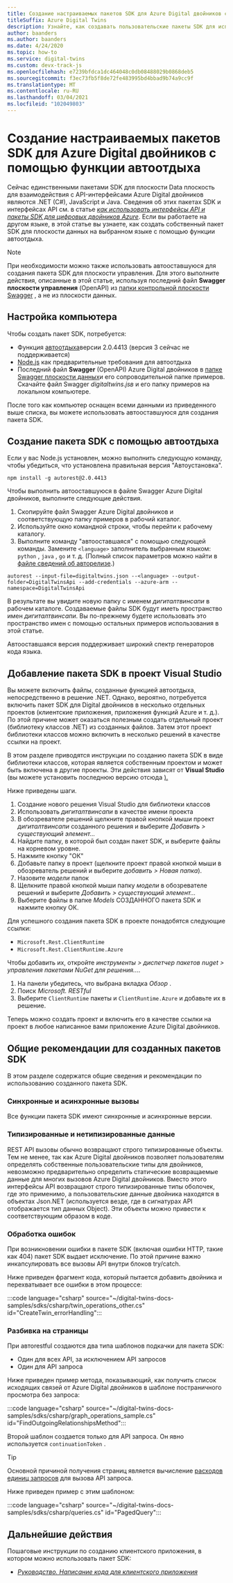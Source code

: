 ```yaml
---
title: Создание настраиваемых пакетов SDK для Azure Digital двойников с помощью автоотдыха
titleSuffix: Azure Digital Twins
description: Узнайте, как создавать пользовательские пакеты SDK для использования Azure Digital двойников с языками, отличными от C#.
author: baanders
ms.author: baanders
ms.date: 4/24/2020
ms.topic: how-to
ms.service: digital-twins
ms.custom: devx-track-js
ms.openlocfilehash: e7239bfdca1dc464048c0db08488029b0868deb5
ms.sourcegitcommit: f3ec73fb5f8de72fe483995bd4bbad9b74a9cc9f
ms.translationtype: MT
ms.contentlocale: ru-RU
ms.lasthandoff: 03/04/2021
ms.locfileid: "102049803"
---
```

# <a name="create-custom-sdks-for-azure-digital-twins-using-autorest"></a>Создание настраиваемых пакетов SDK для Azure Digital двойников с помощью функции автоотдыха

Сейчас единственными пакетами SDK для плоскости Data плоскость для взаимодействия с API-интерфейсами Azure Digital двойников являются .NET (C#), JavaScript и Java. Сведения об этих пакетах SDK и интерфейсах API см. в статье [*как использовать интерфейсы API и пакеты SDK для цифровых двойников Azure*](how-to-use-apis-sdks.md). Если вы работаете на другом языке, в этой статье вы узнаете, как создать собственный пакет SDK для плоскости данных на выбранном языке с помощью функции автоотдыха.

>[!NOTE]
> При необходимости можно также использовать автооставшуюся для создания пакета SDK для плоскости управления. Для этого выполните действия, описанные в этой статье, используя последний файл **Swagger плоскости управления** (OpenAPI) из [папки контрольной плоскости Swagger](https://github.com/Azure/azure-rest-api-specs/tree/master/specification/digitaltwins/resource-manager/Microsoft.DigitalTwins/) , а не из плоскости данных.

## <a name="set-up-your-machine"></a>Настройка компьютера

Чтобы создать пакет SDK, потребуется:
* Функция [автоотдыха](https://github.com/Azure/autorest)версии 2.0.4413 (версия 3 сейчас не поддерживается)
* [Node.js](https://nodejs.org) как предварительные требования для автоотдыха
* Последний файл **Swagger** (OpenAPI) Azure Digital двойников в [папке Swagger плоскости данных](https://github.com/Azure/azure-rest-api-specs/tree/master/specification/digitaltwins/data-plane/Microsoft.DigitalTwins)и его сопроводительной папке примеров.  Скачайте файл Swagger *digitaltwins.jsв* и его папку примеров на локальном компьютере.

После того как компьютер оснащен всеми данными из приведенного выше списка, вы можете использовать автооставшуюся для создания пакета SDK.

## <a name="create-the-sdk-with-autorest"></a>Создание пакета SDK с помощью автоотдыха 

Если у вас Node.js установлен, можно выполнить следующую команду, чтобы убедиться, что установлена правильная версия "Автоустановка".
```cmd/sh
npm install -g autorest@2.0.4413
```

Чтобы выполнить автооставшуюся в файле Swagger Azure Digital двойников, выполните следующие действия.
1. Скопируйте файл Swagger Azure Digital двойников и соответствующую папку примеров в рабочий каталог.
2. Используйте окно командной строки, чтобы перейти к рабочему каталогу.
3. Выполните команду "автооставшаяся" с помощью следующей команды. Замените `<language>` заполнитель выбранным языком: `python` , `java` , `go` и т. д. (Полный список параметров можно найти в [файле сведений об авторелизе](https://github.com/Azure/autorest).)

```cmd/sh
autorest --input-file=digitaltwins.json --<language> --output-folder=DigitalTwinsApi --add-credentials --azure-arm --namespace=DigitalTwinsApi
```

В результате вы увидите новую папку с именем *дигиталтвинсапи* в рабочем каталоге. Создаваемые файлы SDK будут иметь пространство имен *дигиталтвинсапи*. Вы по-прежнему будете использовать это пространство имен с помощью остальных примеров использования в этой статье.

Автооставшаяся версия поддерживает широкий спектр генераторов кода языка.

## <a name="add-the-sdk-to-a-visual-studio-project"></a>Добавление пакета SDK в проект Visual Studio

Вы можете включить файлы, созданные функцией автоотдыха, непосредственно в решение .NET. Однако, вероятно, потребуется включить пакет SDK для Digital двойников в несколько отдельных проектов (клиентские приложения, приложения функций Azure и т. д.). По этой причине может оказаться полезным создать отдельный проект (библиотеку классов .NET) из созданных файлов. Затем этот проект библиотеки классов можно включить в несколько решений в качестве ссылки на проект.

В этом разделе приводятся инструкции по созданию пакета SDK в виде библиотеки классов, которая является собственным проектом и может быть включена в другие проекты. Эти действия зависят от **Visual Studio** (вы можете установить последнюю версию отсюда [).](https://visualstudio.microsoft.com/downloads/)

Ниже приведены шаги.

1. Создание нового решения Visual Studio для библиотеки классов
2. Использовать *дигиталтвинсапи* в качестве имени проекта
3. В обозревателе решений щелкните правой кнопкой мыши проект *дигиталтвинсапи* созданного решения и выберите *Добавить > существующий элемент...*
4. Найдите папку, в которой был создан пакет SDK, и выберите файлы на корневом уровне.
5. Нажмите кнопку "ОК"
6. Добавьте папку в проект (щелкните проект правой кнопкой мыши в обозреватель решений и выберите *добавить > Новая папка*).
7. Назовите *модели* папок
8. Щелкните правой кнопкой мыши папку *модели* в обозревателе решений и выберите *Добавить > существующий элемент...*
9. Выберите файлы в папке *Models* СОЗДАННОГО пакета SDK и нажмите кнопку ОК.

Для успешного создания пакета SDK в проекте понадобятся следующие ссылки:
* `Microsoft.Rest.ClientRuntime`
* `Microsoft.Rest.ClientRuntime.Azure`

Чтобы добавить их, откройте *инструменты > диспетчер пакетов nuget > управления пакетами NuGet для решения.*...

1. На панели убедитесь, что выбрана вкладка *Обзор* .
2. Поиск *Microsoft. RESTful*
3. Выберите `ClientRuntime` пакеты и `ClientRuntime.Azure` и добавьте их в решение.

Теперь можно создать проект и включить его в качестве ссылки на проект в любое написанное вами приложение Azure Digital двойников.

## <a name="general-guidelines-for-generated-sdks"></a>Общие рекомендации для созданных пакетов SDK

В этом разделе содержатся общие сведения и рекомендации по использованию созданного пакета SDK.

### <a name="synchronous-and-asynchronous-calls"></a>Синхронные и асинхронные вызовы

Все функции пакета SDK имеют синхронные и асинхронные версии.

### <a name="typed-and-untyped-data"></a>Типизированные и нетипизированные данные

REST API вызовы обычно возвращают строго типизированные объекты. Тем не менее, так как Azure Digital двойников позволяет пользователям определять собственные пользовательские типы для двойников, невозможно предварительно определить статические возвращаемые данные для многих вызовов Azure Digital двойников. Вместо этого интерфейсы API возвращают строго типизированные типы оболочек, где это применимо, а пользовательские данные двойника находятся в объектах Json.NET (используется везде, где в сигнатурах API отображается тип данных Object). Эти объекты можно привести к соответствующим образом в коде.

### <a name="error-handling"></a>Обработка ошибок

При возникновении ошибки в пакете SDK (включая ошибки HTTP, такие как 404) пакет SDK выдает исключение. По этой причине важно инкапсулировать все вызовы API внутри блоков try/catch.

Ниже приведен фрагмент кода, который пытается добавить двойника и перехватывает все ошибки в этом процессе:

:::code language="csharp" source="~/digital-twins-docs-samples/sdks/csharp/twin_operations_other.cs" id="CreateTwin_errorHandling":::

### <a name="paging"></a>Разбивка на страницы

При автоrestful создаются два типа шаблонов подкачки для пакета SDK:
* Один для всех API, за исключением API запросов
* Один для API запроса

Ниже приведен пример метода, показывающий, как получить список исходящих связей от Azure Digital двойников в шаблоне постраничного просмотра без запроса:

:::code language="csharp" source="~/digital-twins-docs-samples/sdks/csharp/graph_operations_sample.cs" id="FindOutgoingRelationshipsMethod":::

Второй шаблон создается только для API запроса. Он явно используется `continuationToken` .

>[!TIP]
> Основной причиной получения страниц является вычисление [расходов единиц запросов](concepts-query-units.md) для вызова API запроса.

Ниже приведен пример с этим шаблоном:

:::code language="csharp" source="~/digital-twins-docs-samples/sdks/csharp/queries.cs" id="PagedQuery":::

## <a name="next-steps"></a>Дальнейшие действия

Пошаговые инструкции по созданию клиентского приложения, в котором можно использовать пакет SDK:
* [*Руководство. Написание кода для клиентского приложения*](tutorial-code.md)
